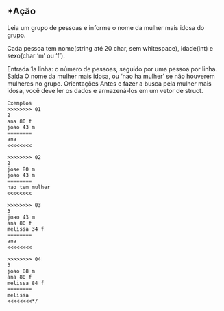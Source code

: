 ## *Ação
Leia um grupo de pessoas e informe o nome da mulher mais idosa do grupo.

Cada pessoa tem nome(string até 20 char, sem whitespace), idade(int) e sexo(char ‘m’ ou ‘f’).

Entrada
1a linha: o número de pessoas, seguido por uma pessoa por linha.
Saída
O nome da mulher mais idosa, ou ‘nao ha mulher’ se não houverem mulheres no grupo.
Orientações
Antes e fazer a busca pela mulher mais idosa, você deve ler os dados e armazená-los em um vetor de struct.
```
Exemplos
>>>>>>>> 01
2
ana 80 f
joao 43 m
========
ana
<<<<<<<<

>>>>>>>> 02
2
jose 80 m
joao 43 m
========
nao tem mulher
<<<<<<<<

>>>>>>>> 03
3
joao 43 m
ana 80 f
melissa 34 f
========
ana
<<<<<<<<

>>>>>>>> 04
3
joao 88 m
ana 80 f
melissa 84 f
========
melissa
<<<<<<<<*/

